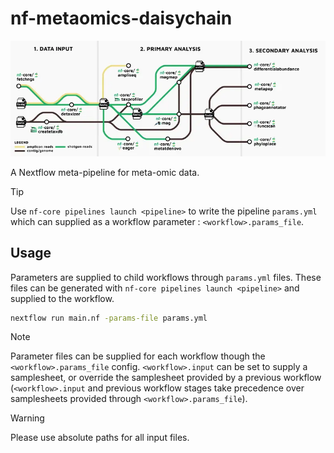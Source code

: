 # nf-metaomics-daisychain

![](nf-metaomics-daisychain.png)

A Nextflow meta-pipeline for meta-omic data.

> [!TIP]
> Use `nf-core pipelines launch <pipeline>` to write the pipeline `params.yml` which can
> supplied as a workflow parameter : `<workflow>.params_file`.

## Usage

Parameters are supplied to child workflows through `params.yml` files. These
files can be generated with `nf-core pipelines launch <pipeline>` and supplied to the workflow.

```bash
nextflow run main.nf -params-file params.yml
```

> [!NOTE]
> Parameter files can be supplied for each workflow though the `<workflow>.params_file` config.
> `<workflow>.input` can be set to supply a samplesheet, or override the samplesheet provided by
> a previous workflow (`<workflow>.input` and previous workflow stages take precedence over
> samplesheets provided through `<workflow>.params_file`).

> [!WARNING]
> Please use absolute paths for all input files.